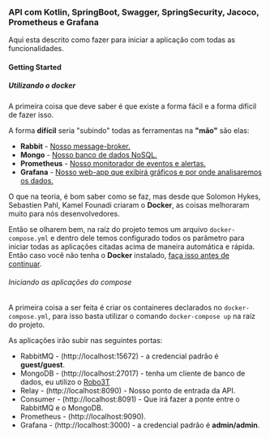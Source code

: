 ### API com Kotlin, SpringBoot, Swagger, SpringSecurity, Jacoco, Prometheus e Grafana

Aqui esta descrito como fazer para iniciar a aplicação com todas as funcionalidades.

#### Getting Started

##### Utilizando o docker
A primeira coisa que deve saber é que existe a forma fácil e a forma dificil de fazer isso.

A forma **difícil** seria "subindo" todas as ferramentas na **"mão"** são elas:
* **Rabbit** - [Nosso message-broker.](https://www.rabbitmq.com/)  
* **Mongo** - [Nosso banco de dados NoSQL.](https://www.mongodb.com/) 
* **Prometheus** - [Nosso monitorador de eventos e alertas.](https://prometheus.io/)
* **Grafana** - [Nosso web-app que exibirá gráficos e por onde analisaremos os dados.](https://grafana.com/)

O que na teoria, é bom saber como se faz, mas desde que Solomon Hykes, Sebastien Pahl, Kamel Founadi criaram o **Docker**, as coisas melhoraram muito para nós desenvolvedores.

Então se olharem bem, na raíz do projeto temos um arquivo ```docker-compose.yml``` e dentro dele temos configurado todos os parâmetro para iniciar todas as aplicações citadas acima de maneira automática e rápida. Então caso você não tenha o **Docker** instalado, [faça isso antes de continuar](https://docs.docker.com/get-docker/).

###### Iniciando as aplicações do compose

A primeira coisa a ser feita é criar os containeres declarados no ```docker-compose.yml```, para isso basta utilizar o comando ```docker-compose up``` na raíz do projeto.

As aplicações irão subir nas seguintes portas:
* RabbitMQ - (http://localhost:15672) - a credencial padrão é **guest/guest**.
* MongoDB - (http://localhost:27017) - tenha um cliente de banco de dados, eu utilizo o [Robo3T](https://robomongo.org/download)
* Relay - (http://localhost:8090) - Nosso ponto de entrada da API.
* Consumer - (http://localhost:8091) - Que irá fazer a ponte entre o RabbitMQ e o MongoDB.
* Prometheus - (http://localhost:9090).
* Grafana - (http://localhost:3000) - a credencial padrão é **admin/admin**.
